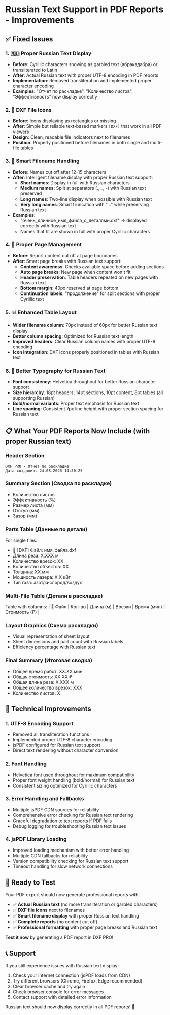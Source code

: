 # Russian Text Support in PDF Reports - Improvements

## ✅ Fixed Issues

### 1. 🇷🇺 **Proper Russian Text Display**
- **Before**: Cyrillic characters showing as garbled text (абракадабра) or transliterated to Latin
- **After**: Actual Russian text with proper UTF-8 encoding in PDF reports
- **Implementation**: Removed transliteration and implemented proper character encoding
- **Examples**: "Отчет по раскладке", "Количество листов", "Эффективность" now display correctly

### 2. 📄 **DXF File Icons**
- **Before**: Icons displaying as rectangles or missing
- **After**: Simple but reliable text-based markers `[DXF]` that work in all PDF viewers
- **Design**: Clean, readable file indicators next to filenames
- **Position**: Properly positioned before filenames in both single and multi-file tables

### 3. 📝 **Smart Filename Handling**
- **Before**: Names cut off after 12-15 characters
- **After**: Intelligent filename display with proper Russian text support:
  - **Short names**: Display in full with Russian characters
  - **Medium names**: Split at separators (., _, -) with Russian text preserved
  - **Long names**: Two-line display when possible with Russian text
  - **Very long names**: Smart truncation with "..." while preserving Russian text
- **Examples**: 
  - "очень_длинное_имя_файла_с_деталями.dxf" → displayed correctly with Russian text
  - Names that fit are shown in full with proper Cyrillic characters

### 4. 📄 **Proper Page Management**
- **Before**: Report content cut off at page boundaries
- **After**: Smart page breaks with Russian text support:
  - **Content awareness**: Checks available space before adding sections
  - **Auto page breaks**: New page when content won't fit
  - **Header preservation**: Table headers repeated on new pages with Russian text
  - **Bottom margin**: 40px reserved at page bottom
  - **Continuation labels**: "продолжение" for split sections with proper Cyrillic text

### 5. 📊 **Enhanced Table Layout**
- **Wider filename column**: 70px instead of 60px for better Russian text display
- **Better column spacing**: Optimized for Russian text length
- **Improved headers**: Clear Russian column names with proper UTF-8 encoding
- **Icon integration**: DXF icons properly positioned in tables with Russian text

### 6. 🎨 **Better Typography for Russian Text**
- **Font consistency**: Helvetica throughout for better Russian character support
- **Size hierarchy**: 18pt headers, 14pt sections, 10pt content, 8pt tables (all supporting Russian)
- **Bold/normal variants**: Proper text emphasis for Russian text
- **Line spacing**: Consistent 7px line height with proper section spacing for Russian text

## 📋 What Your PDF Reports Now Include (with proper Russian text)

### **Header Section**
```
DXF PRO - Отчет по раскладке
Дата создания: 24.08.2025 14:30:25
```

### **Summary Section (Сводка по раскладке)**
- Количество листов
- Эффективность (%)
- Размер листа (мм)
- Отступ (мм)
- Зазор (мм)

### **Parts Table (Данные по детали)**
For single files:
- 📄 [DXF] Файл: имя_файла.dxf
- Длина реза: X.XXX м
- Количество врезок: XX
- Количество объектов: XX
- Толщина: XX мм
- Мощность лазера: X.X кВт
- Тип газа: азот/кислород/воздух

### **Multi-File Table (Детали в раскладке)**
Table with columns:
| 📄 Файл | Кол-во | Длина (м) | Врезки | Время (мин) | Стоимость (₽) |

### **Layout Graphics (Схема раскладки)**
- Visual representation of sheet layout
- Sheet dimensions and part count with Russian labels
- Efficiency percentage with Russian text

### **Final Summary (Итоговая сводка)**
- Общее время работ: XX.XX мин
- Общая стоимость: XX.XX ₽
- Общая длина реза: X.XXX м
- Общее количество врезок: XXX
- Количество листов: X

## 🔧 Technical Improvements

### **1. UTF-8 Encoding Support**
- Removed all transliteration functions
- Implemented proper UTF-8 character encoding
- jsPDF configured for Russian text support
- Direct text rendering without character conversion

### **2. Font Handling**
- Helvetica font used throughout for maximum compatibility
- Proper font weight handling (bold/normal) for Russian text
- Consistent sizing optimized for Cyrillic characters

### **3. Error Handling and Fallbacks**
- Multiple jsPDF CDN sources for reliability
- Comprehensive error checking for Russian text rendering
- Graceful degradation to text reports if PDF fails
- Debug logging for troubleshooting Russian text issues

### **4. jsPDF Library Loading**
- Improved loading mechanism with better error handling
- Multiple CDN fallbacks for reliability
- Version compatibility checking for Russian text support
- Timeout handling for slow network connections

## 🚀 Ready to Test

Your PDF export should now generate professional reports with:
- ✅ **Actual Russian text** (no more transliteration or garbled characters)
- ✅ **DXF file icons** next to filenames
- ✅ **Smart filename display** with proper Russian text handling
- ✅ **Complete reports** (no content cut off)
- ✅ **Professional formatting** with proper page breaks and Russian text

**Test it now** by generating a PDF report in DXF PRO!

## 📞 Support

If you still experience issues with Russian text display:
1. Check your internet connection (jsPDF loads from CDN)
2. Try different browsers (Chrome, Firefox, Edge recommended)
3. Clear browser cache and try again
4. Check browser console for error messages
5. Contact support with detailed error information

Russian text should now display correctly in all PDF reports! 🎉
